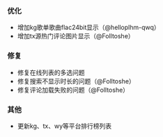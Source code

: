 ### 优化

- 增加kg歌单歌曲flac24bit显示（@helloplhm-qwq）
- 增加tx源热门评论图片显示（@Folltoshe）

### 修复

- 修复在线列表的多选问题
- 修复搜索不显示时长的问题（@Folltoshe）
- 修复评论加载失败的问题（@Folltoshe）

### 其他

- 更新kg、tx、wy等平台排行榜列表
